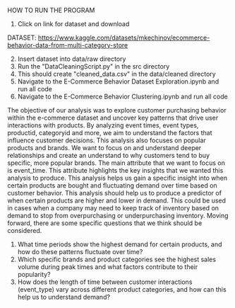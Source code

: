HOW TO RUN THE PROGRAM

1. Click on link for dataset and download

DATASET: https://www.kaggle.com/datasets/mkechinov/ecommerce-behavior-data-from-multi-category-store 

2. Insert dataset into data/raw directory
3. Run the "DataCleaningScript.py" in the src directory
4. This should create "cleaned_data.csv" in the data/cleaned directory 
5. Navigate to the E-Commerce Behavior Dataset Exploration.ipynb and run all code
6. Navigate to the E-Commerce Behavior Clustering.ipynb and run all code

The objective of our analysis was to explore customer purchasing behavior within the e-commerce dataset and uncover key patterns that drive user interactions with products. By analyzing event times, event types, productid, categoryid and more, we aim to understand the factors that influence customer decisions. This analysis also focuses on popular products and brands. We want to focus on and understand deeper relationships and create an understand to why customers tend to buy specific, more popular brands. The main attribute that we want to focus on is event_time. This attribute highlights the key insights that we wanted this analysis to produce. This analysis helps us gain a specific insight into when certain products are bought and fluctuating demand over time based on customer behavior. This analysis should help us to produce a predictor of when certain products are higher and lower in demand. This could be used in cases when a company may need to keep track of inventory based on demand to stop from overpurchasing or underpurchasing inventory. Moving forward, there are some specific questions that we think should be considered. 

1. What time periods show the highest demand for certain products, and how do these patterns fluctuate over time? 
2. Which specific brands and product categories see the highest sales volume during peak times and what factors contribute to their popularity? 
3. How does the length of time between customer interactions (event_type) vary across different product categories, and how can this help us to understand demand? 